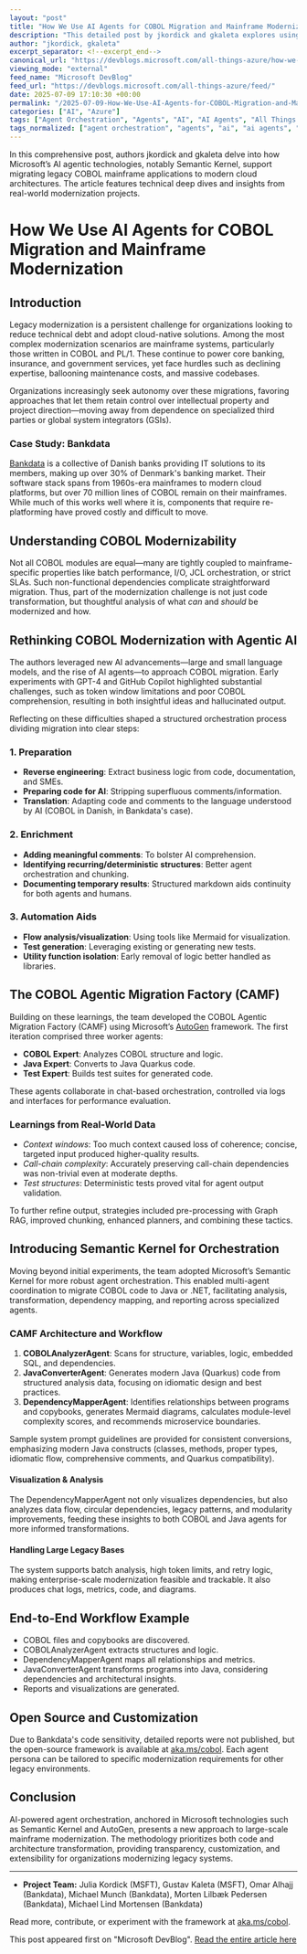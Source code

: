 ```yaml
---
layout: "post"
title: "How We Use AI Agents for COBOL Migration and Mainframe Modernization"
description: "This detailed post by jkordick and gkaleta explores using Microsoft AI agent technologies, including Semantic Kernel, to modernize COBOL and mainframe applications. The authors describe a structured migration approach, leveraging AI-powered modular agents to analyze, transform, and convert legacy COBOL systems to modern Java or .NET platforms, with bank industry case studies."
author: "jkordick, gkaleta"
excerpt_separator: <!--excerpt_end-->
canonical_url: "https://devblogs.microsoft.com/all-things-azure/how-we-use-ai-agents-for-cobol-migration-and-mainframe-modernization/"
viewing_mode: "external"
feed_name: "Microsoft DevBlog"
feed_url: "https://devblogs.microsoft.com/all-things-azure/feed/"
date: 2025-07-09 17:10:30 +00:00
permalink: "/2025-07-09-How-We-Use-AI-Agents-for-COBOL-Migration-and-Mainframe-Modernization.html"
categories: ["AI", "Azure"]
tags: ["Agent Orchestration", "Agents", "AI", "AI Agents", "All Things Azure", "App Development", "AutoGen", "Azure", "Bankdata", "Cloud Native", "COBOL Modernization", "Code Analysis", "Code Transformation", "Dependency Mapping", "Developer Productivity", "Java Quarkus", "Legacy Systems", "Mainframe Migration", "Microsoft Azure", "News", "OpenAI", "Semantic Kernel"]
tags_normalized: ["agent orchestration", "agents", "ai", "ai agents", "all things azure", "app development", "autogen", "azure", "bankdata", "cloud native", "cobol modernization", "code analysis", "code transformation", "dependency mapping", "developer productivity", "java quarkus", "legacy systems", "mainframe migration", "microsoft azure", "news", "openai", "semantic kernel"]
---
```


In this comprehensive post, authors jkordick and gkaleta delve into how Microsoft’s AI agentic technologies, notably Semantic Kernel, support migrating legacy COBOL mainframe applications to modern cloud architectures. The article features technical deep dives and insights from real-world modernization projects.<!--excerpt_end-->

# How We Use AI Agents for COBOL Migration and Mainframe Modernization

## Introduction

Legacy modernization is a persistent challenge for organizations looking to reduce technical debt and adopt cloud-native solutions. Among the most complex modernization scenarios are mainframe systems, particularly those written in COBOL and PL/1. These continue to power core banking, insurance, and government services, yet face hurdles such as declining expertise, ballooning maintenance costs, and massive codebases.

Organizations increasingly seek autonomy over these migrations, favoring approaches that let them retain control over intellectual property and project direction—moving away from dependence on specialized third parties or global system integrators (GSIs).

### Case Study: Bankdata

[Bankdata](https://www.bankdata.dk/) is a collective of Danish banks providing IT solutions to its members, making up over 30% of Denmark's banking market. Their software stack spans from 1960s-era mainframes to modern cloud platforms, but over 70 million lines of COBOL remain on their mainframes. While much of this works well where it is, components that require re-platforming have proved costly and difficult to move.

## Understanding COBOL Modernizability

Not all COBOL modules are equal—many are tightly coupled to mainframe-specific properties like batch performance, I/O, JCL orchestration, or strict SLAs. Such non-functional dependencies complicate straightforward migration. Thus, part of the modernization challenge is not just code transformation, but thoughtful analysis of what *can* and *should* be modernized and how.

## Rethinking COBOL Modernization with Agentic AI

The authors leveraged new AI advancements—large and small language models, and the rise of AI agents—to approach COBOL migration. Early experiments with GPT-4 and GitHub Copilot highlighted substantial challenges, such as token window limitations and poor COBOL comprehension, resulting in both insightful ideas and hallucinated output.

Reflecting on these difficulties shaped a structured orchestration process dividing migration into clear steps:

### 1. Preparation

- **Reverse engineering**: Extract business logic from code, documentation, and SMEs.
- **Preparing code for AI**: Stripping superfluous comments/information.
- **Translation**: Adapting code and comments to the language understood by AI (COBOL in Danish, in Bankdata's case).

### 2. Enrichment

- **Adding meaningful comments**: To bolster AI comprehension.
- **Identifying recurring/deterministic structures**: Better agent orchestration and chunking.
- **Documenting temporary results**: Structured markdown aids continuity for both agents and humans.

### 3. Automation Aids

- **Flow analysis/visualization**: Using tools like Mermaid for visualization.
- **Test generation**: Leveraging existing or generating new tests.
- **Utility function isolation**: Early removal of logic better handled as libraries.

## The COBOL Agentic Migration Factory (CAMF)

Building on these learnings, the team developed the COBOL Agentic Migration Factory (CAMF) using Microsoft’s [AutoGen](https://github.com/microsoft/autogen) framework. The first iteration comprised three worker agents:

- **COBOL Expert**: Analyzes COBOL structure and logic.
- **Java Expert**: Converts to Java Quarkus code.
- **Test Expert**: Builds test suites for generated code.

These agents collaborate in chat-based orchestration, controlled via logs and interfaces for performance evaluation.

### Learnings from Real-World Data

- *Context windows*: Too much context caused loss of coherence; concise, targeted input produced higher-quality results.
- *Call-chain complexity*: Accurately preserving call-chain dependencies was non-trivial even at moderate depths.
- *Test structures*: Deterministic tests proved vital for agent output validation.

To further refine output, strategies included pre-processing with Graph RAG, improved chunking, enhanced planners, and combining these tactics.

## Introducing Semantic Kernel for Orchestration

Moving beyond initial experiments, the team adopted Microsoft’s Semantic Kernel for more robust agent orchestration. This enabled multi-agent coordination to migrate COBOL code to Java or .NET, facilitating analysis, transformation, dependency mapping, and reporting across specialized agents.

### CAMF Architecture and Workflow

1. **COBOLAnalyzerAgent**: Scans for structure, variables, logic, embedded SQL, and dependencies.
2. **JavaConverterAgent**: Generates modern Java (Quarkus) code from structured analysis data, focusing on idiomatic design and best practices.
3. **DependencyMapperAgent**: Identifies relationships between programs and copybooks, generates Mermaid diagrams, calculates module-level complexity scores, and recommends microservice boundaries.

Sample system prompt guidelines are provided for consistent conversions, emphasizing modern Java constructs (classes, methods, proper types, idiomatic flow, comprehensive comments, and Quarkus compatibility).

#### Visualization & Analysis

The DependencyMapperAgent not only visualizes dependencies, but also analyzes data flow, circular dependencies, legacy patterns, and modularity improvements, feeding these insights to both COBOL and Java agents for more informed transformations.

#### Handling Large Legacy Bases

The system supports batch analysis, high token limits, and retry logic, making enterprise-scale modernization feasible and trackable. It also produces chat logs, metrics, code, and diagrams.

## End-to-End Workflow Example

- COBOL files and copybooks are discovered.
- COBOLAnalyzerAgent extracts structures and logic.
- DependencyMapperAgent maps all relationships and metrics.
- JavaConverterAgent transforms programs into Java, considering dependencies and architectural insights.
- Reports and visualizations are generated.

## Open Source and Customization

Due to Bankdata's code sensitivity, detailed reports were not published, but the open-source framework is available at [aka.ms/cobol](http://aka.ms/cobol). Each agent persona can be tailored to specific modernization requirements for other legacy environments.

## Conclusion

AI-powered agent orchestration, anchored in Microsoft technologies such as Semantic Kernel and AutoGen, presents a new approach to large-scale mainframe modernization. The methodology prioritizes both code and architecture transformation, providing transparency, customization, and extensibility for organizations modernizing legacy systems.

---

- **Project Team:** Julia Kordick (MSFT), Gustav Kaleta (MSFT), Omar Alhajj (Bankdata), Michael Munch (Bankdata), Morten Lilbæk Pedersen (Bankdata), Michael Lind Mortensen (Bankdata)

Read more, contribute, or experiment with the framework at [aka.ms/cobol](http://aka.ms/cobol).

This post appeared first on "Microsoft DevBlog". [Read the entire article here](https://devblogs.microsoft.com/all-things-azure/how-we-use-ai-agents-for-cobol-migration-and-mainframe-modernization/)
